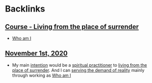 
# Backlinks
## [Course - Living from the place of surrender](<Course - Living from the place of surrender.md>)
- [Who am I](<Who am I.md>)

## [November 1st, 2020](<November 1st, 2020.md>)
- My main [intention](<intention.md>) would be a [spiritual practitioner](<spiritual practitioner.md>) to [living from the place of surrender](<living from the place of surrender.md>). And I can [serving the demand of reality](<serving the demand of reality.md>) mainly through working as [Who am I](<Who am I.md>)

